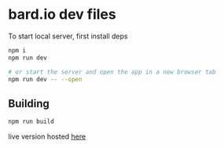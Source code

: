 # bard.io dev files
To start local server, first install deps

```bash
npm i
npm run dev

# or start the server and open the app in a new browser tab
npm run dev -- --open
```

## Building

```bash
npm run build
```

live version hosted [here](https://github.com/bard-io/bard-io)
